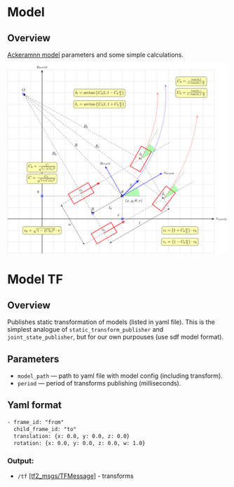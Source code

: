 # Model

## Overview
[Ackeramnn model](../../doc/ackermann_vehicle.md) parameters and some simple calculations.

![This is an image](../../doc/svg/ackermann_vehicle.svg)

# Model TF
## Overview
Publishes static transformation of models (listed in yaml file). This is the simplest analogue of `static_transform_publisher` and `joint_state_publisher`, but for our own purpouses (use sdf model format).

## Parameters
- `model_path` — path to yaml file with model config (including transform).
- `period` — period of transforms publishing (milliseconds).

## Yaml format
```
- frame_id: "from"
  child_frame_id: "to"
  translation: {x: 0.0, y: 0.0, z: 0.0}
  rotation: {x: 0.0, y: 0.0, z: 0.0, w: 1.0}
```

### Output:
- `/tf` [[tf2_msgs/TFMessage]](http://docs.ros.org/en/api/tf2_msgs/html/msg/TFMessage.html) - transforms 
